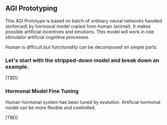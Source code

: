 ## AGI Prototyping

This AGI Prototype is based on batch of ordinary neural networks handled (enforced) by hormonal model copied from human (animal).
It makes possible artificial incentives and emotions. This model will work in role stimulator artificial cognitive processes.

Human is difficult but functionality can be decomposed on simple parts.

### Let's start with the stripped-down model and break down an example.

[TBD]

### Hormonal Model Fine Tuning

Human hormonal system has been tuned by evolution.
Artificial hormonal model can be more flexible and controlled.

[TBD]
